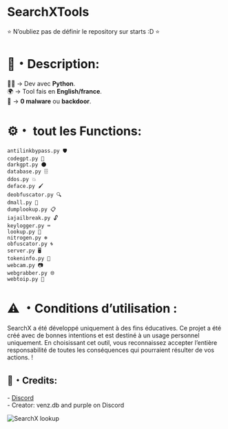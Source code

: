 # SearchXTools

⭐ N’oubliez pas de définir le repository sur starts :D ⭐</h3>

<h1>📜・Description:</h1>

<p>
  👨‍💻 -> Dev avec <strong>Python</strong>.<br>
  🌍 -> Tool fais en <strong>English/france</strong>.<br>
  🔎 -> <strong>0 malware</strong> ou <strong>backdoor</strong>.<br>
</p>

<h1>⚙️・ tout les Functions:</h1>

```
antilinkbypass.py 🛡️
codegpt.py 🤖
darkgpt.py 🌑
database.py 🗄️
ddos.py 💥
deface.py 🖌️
deobfuscator.py 🔍
dmall.py 🛒
dumplookup.py 📋
iajailbreak.py 🔓
keylogger.py ⌨️
lookup.py 🔎
nitrogen.py ❄️
obfuscator.py 🌀
server.py 🖥️
tokeninfo.py 🧩
webcam.py 📷
webgrabber.py 🌐
webtoip.py 📡

```

<h1>⚠️ ・Conditions d’utilisation :</h1>

<p>
  SearchX a été développé uniquement à des fins éducatives. Ce projet a été créé avec de bonnes intentions et est destiné à un usage personnel uniquement. En choisissant cet outil, vous reconnaissez accepter l’entière responsabilité de toutes les conséquences qui pourraient résulter de vos actions. !
</p>


<h2>🔗・Credits:</h2>

<p>
  - <a href="https://discord.gg/searchx">Discord</a><br>
  - Creator: venz.db and purple on Discord<br>
</p>

![SearchX lookup](https://github.com/user-attachments/assets/a19750f6-3b98-4ec9-8c0b-ef0d78ef7975)
